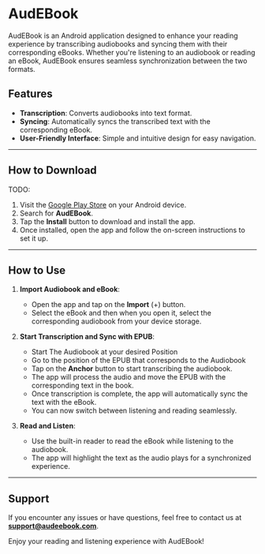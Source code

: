 # AudEBook

AudEBook is an Android application designed to enhance your reading experience by transcribing audiobooks and syncing them with their corresponding eBooks. Whether you're listening to an audiobook or reading an eBook, AudEBook ensures seamless synchronization between the two formats.

## Features
- **Transcription**: Converts audiobooks into text format.
- **Syncing**: Automatically syncs the transcribed text with the corresponding eBook.
- **User-Friendly Interface**: Simple and intuitive design for easy navigation.
<!-- - **Multi-Language Support**: Works with audiobooks and eBooks in multiple languages. -->

---

## How to Download

TODO:
1. Visit the [Google Play Store](https://play.google.com) on your Android device.
2. Search for **AudEBook**.
3. Tap the **Install** button to download and install the app.
4. Once installed, open the app and follow the on-screen instructions to set it up.

---

## How to Use

1. **Import Audiobook and eBook**:
	- Open the app and tap on the **Import** (+) button.
	- Select the eBook and then when you open it, select the corresponding audiobook from your device storage.

2. **Start Transcription and Sync with EPUB**:
	- Start The Audiobook at your desired Position
	- Go to the position of the EPUB that corresponds to the Audiobook
	- Tap on the **Anchor** button to start transcribing the audiobook.
	- The app will process the audio and move the EPUB with the corresponding text in the book.
	- Once transcription is complete, the app will automatically sync the text with the eBook.
	- You can now switch between listening and reading seamlessly.

5. **Read and Listen**:
	- Use the built-in reader to read the eBook while listening to the audiobook.
	- The app will highlight the text as the audio plays for a synchronized experience.

---

## Support

If you encounter any issues or have questions, feel free to contact us at **support@audeebook.com**.

Enjoy your reading and listening experience with AudEBook!